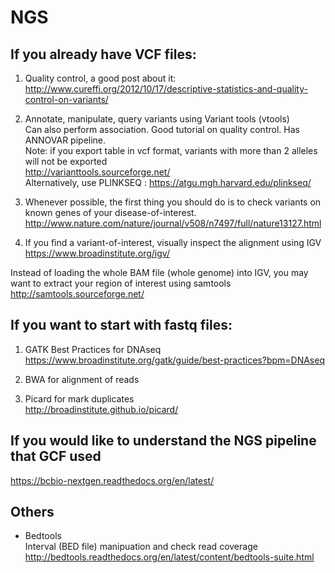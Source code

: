 # NGS

## If you already have VCF files:

1. Quality control, a good post about it:  
http://www.cureffi.org/2012/10/17/descriptive-statistics-and-quality-control-on-variants/

2. Annotate, manipulate, query variants using Variant tools (vtools)  
Can also perform association. Good tutorial on quality control. Has ANNOVAR pipeline.  
Note: if you export table in vcf format, variants with more than 2 alleles will not be exported  
http://varianttools.sourceforge.net/  
Alternatively, use PLINKSEQ : https://atgu.mgh.harvard.edu/plinkseq/  

3. Whenever possible, the first thing you should do is to check variants on known genes of your disease-of-interest.  
http://www.nature.com/nature/journal/v508/n7497/full/nature13127.html

4. If you find a variant-of-interest, visually inspect the alignment using IGV  
https://www.broadinstitute.org/igv/

Instead of loading the whole BAM file (whole genome) into IGV, you may want to extract your region of interest using samtools  
http://samtools.sourceforge.net/

## If you want to start with fastq files: 

1. GATK Best Practices for DNAseq  
https://www.broadinstitute.org/gatk/guide/best-practices?bpm=DNAseq

2. BWA for alignment of reads

3. Picard for mark duplicates  
http://broadinstitute.github.io/picard/

## If you would like to understand the NGS pipeline that GCF used 
https://bcbio-nextgen.readthedocs.org/en/latest/

## Others
* Bedtools  
Interval (BED file) manipuation and check read coverage  
http://bedtools.readthedocs.org/en/latest/content/bedtools-suite.html





